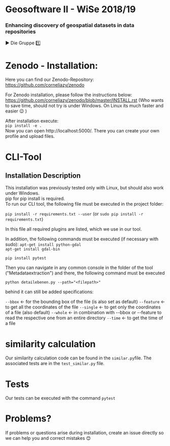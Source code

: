 # Geosoftware II - WiSe 2018/19
### Enhancing discovery of geospatial datasets in data repositories

:arrow_forward: Die Gruppe :one:   
# Zenodo - Installation:      
Here you can find our Zenodo-Repository:
https://github.com/corneliazy/zenodo   

For Zenodo installation, please follow the instructions below: 
https://github.com/corneliazy/zenodo/blob/master/INSTALL.rst 
(Who wants to save time, should not try is under Windows. On Linux its much faster and easier :wink: )
 
After installation execute:   
`pip install -e .`   
Now you can open http://localhost:5000/. There you can create your own profile and upload files.

# CLI-Tool   
## Installation Description   
This installation was previously tested only with Linux, but should also work under Windows.   
pip for pip install is required.   
To run our CLI tool, the following file must be executed in the project folder:   
   
`pip install -r requirements.txt --user` (or `sudo pip install -r requirements.txt`)   
   
In this file all required plugins are listed, which we use in our tool.      

In addition, the following commands must be executed (if necessary with sudo):
`apt-get install python-gdal`   
`apt-get install gdal-bin`   

`pip install pytest`   
      
Then you can navigate in any common console in the folder of the tool ("Metadataextraction") and
there, the following command must be executed   

`python detailebenen.py --path="<filepath>"`

behind it can still be added specifications:

`--bbox` &larr; for the bounding box of the file (is also set as default)
`--feature` &larr; to get all the coordinates of the file
`--single` &larr; to get only the coordinates of a file (also default)
`--whole` &larr; in combination with --bbox or --feature to read the respective one from an entire directory
`--time` &larr; to get the time of a file

# similarity calculation

Our similarity calculation code can be found in the `similar.py`file.
The associated tests are in the `test_similar.py` file.

# Tests

Our tests can be executed with the command `pytest`    

# Problems?
If problems or questions arise during installation, create an issue directly so we can help you and correct mistakes :blush:

